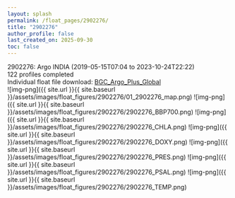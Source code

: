 ```yaml
---
layout: splash
permalink: /float_pages/2902276/
title: "2902276"
author_profile: false
last_created_on: 2025-09-30
toc: false
---
```

 
2902276: Argo INDIA (2019-05-15T07:04 to 2023-10-24T22:22)\
122 profiles completed\
Individual float file download: [BGC_Argo_Plus_Global](https://ftp.soest.hawaii.edu/bgc_argo_plus/Individual_Floats/outliers_removed/2902276_Sprof_processed.nc)\
![img-png]({{ site.url }}{{ site.baseurl }}/assets/images/float_figures/2902276/01_2902276_map.png)
![img-png]({{ site.url }}{{ site.baseurl }}/assets/images/float_figures/2902276/2902276_BBP700.png)
![img-png]({{ site.url }}{{ site.baseurl }}/assets/images/float_figures/2902276/2902276_CHLA.png)
![img-png]({{ site.url }}{{ site.baseurl }}/assets/images/float_figures/2902276/2902276_DOXY.png)
![img-png]({{ site.url }}{{ site.baseurl }}/assets/images/float_figures/2902276/2902276_PRES.png)
![img-png]({{ site.url }}{{ site.baseurl }}/assets/images/float_figures/2902276/2902276_PSAL.png)
![img-png]({{ site.url }}{{ site.baseurl }}/assets/images/float_figures/2902276/2902276_TEMP.png)
